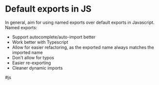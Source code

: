 # Default exports in JS

In general, aim for using named exports over default exports in Javascript.
Named exports:
- Support autocomplete/auto-import better
- Work better with Typescript
- Allow for easier refactoring, as the exported name always matches the imported name
- Don't allow for typos
- Easier re-exporting
- Cleaner dynamic imports

#js